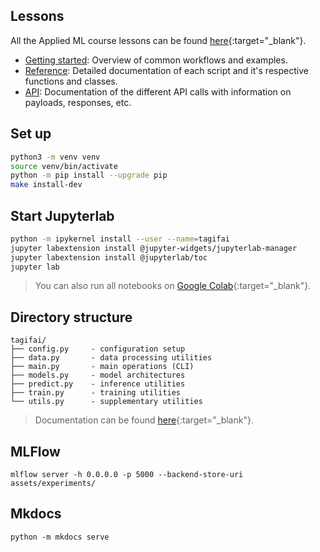 ## Lessons
All the Applied ML course lessons can be found [here](https://madewithml.com/#applied-ml){:target="_blank"}.

- [Getting started](workflows.md): Overview of common workflows and examples.
- [Reference](tagifai/main.md): Detailed documentation of each script and it's respective functions and classes.
- [API](api.md): Documentation of the different API calls with information on payloads, responses, etc.

## Set up
```bash
python3 -m venv venv
source venv/bin/activate
python -m pip install --upgrade pip
make install-dev
```

## Start Jupyterlab
```bash
python -m ipykernel install --user --name=tagifai
jupyter labextension install @jupyter-widgets/jupyterlab-manager
jupyter labextension install @jupyterlab/toc
jupyter lab
```
> You can also run all notebooks on [Google Colab](https://colab.research.google.com/github/GokuMohandas/applied-ml/blob/main/notebooks/tagifai.ipynb){:target="_blank"}.

## Directory structure
```
tagifai/
├── config.py     - configuration setup
├── data.py       - data processing utilities
├── main.py       - main operations (CLI)
├── models.py     - model architectures
├── predict.py    - inference utilities
├── train.py      - training utilities
└── utils.py      - supplementary utilities
```
> Documentation can be found [here](https://gokumohandas.github.io/applied-ml/){:target="_blank"}.

## MLFlow
```
mlflow server -h 0.0.0.0 -p 5000 --backend-store-uri assets/experiments/
```

## Mkdocs
```
python -m mkdocs serve
```